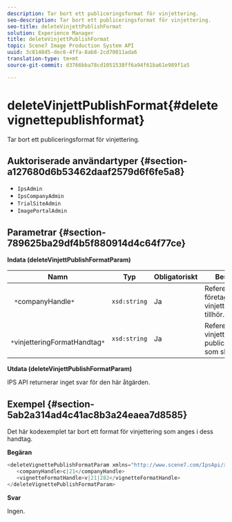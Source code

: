 ```yaml
---
description: Tar bort ett publiceringsformat för vinjettering.
seo-description: Tar bort ett publiceringsformat för vinjettering.
seo-title: deleteVinjettPublishFormat
solution: Experience Manager
title: deleteVinjettPublishFormat
topic: Scene7 Image Production System API
uuid: 3c8148d5-dec6-4ffa-8ab8-2cd70811ada6
translation-type: tm+mt
source-git-commit: d3766bba78cd1051538ff6a94f61ba61e989f1a5

---
```



# deleteVinjettPublishFormat{#deletevignettepublishformat}

Tar bort ett publiceringsformat för vinjettering.

## Auktoriserade användartyper {#section-a127680d6b53462daaf2579d6f6fe5a8}

* `IpsAdmin`
* `IpsCompanyAdmin`
* `TrialSiteAdmin`
* `ImagePortalAdmin`

## Parametrar {#section-789625ba29df4b5f880914d4c64f77ce}

**Indata (deleteVinjettPublishFormatParam)**

| Namn | Typ | Obligatoriskt | Beskrivning |
|---|---|---|---|
| ` *`companyHandle`*` | `xsd:string` | Ja | Referensen till det företag som vinjetteringen tillhör. |
| ` *`vinjetteringFormatHandtag`*` | `xsd:string` | Ja | Referensen till vinjetteringens publiceringsformat som ska tas bort. |

**Utdata (deleteVinjettPublishFormatParam)**

IPS API returnerar inget svar för den här åtgärden.

## Exempel {#section-5ab2a314ad4c41ac8b3a24eaea7d8585}

Det här kodexemplet tar bort ett format för vinjettering som anges i dess handtag.

**Begäran**

```java
<deleteVignettePublishFormatParam xmlns="http://www.scene7.com/IpsApi/xsd/2008-01-15">
   <companyHandle>c|21</companyHandle>
   <vignetteFormatHandle>v|21|282</vignetteFormatHandle>
</deleteVignettePublishFormatParam>
```

**Svar**

Ingen.
